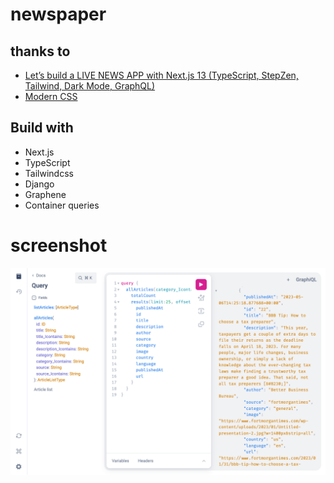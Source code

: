 # newspaper

## thanks to
* [Let’s build a LIVE NEWS APP with Next.js 13 (TypeScript, StepZen, Tailwind, Dark Mode, GraphQL)](https://www.youtube.com/live/QcEY72FX9go?feature=share)
* [Modern CSS](https://ishadeed.com/article/rebuild-featured-news-modern-css/)

## Build with
* Next.js
* TypeScript
* Tailwindcss
* Django
* Graphene
* Container queries

# screenshot
![GraphQL](query.png)